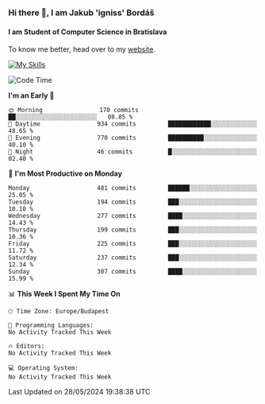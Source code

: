 ### Hi there 👋, I am Jakub 'igniss' Bordáš

#### I am Student of Computer Science in Bratislava
To know me better, head over to my [website](https://bordas.sk).

[![My Skills](https://skillicons.dev/icons?i=js,html,css,figma,svelte,java,kotlin,python,postgresql,typescript,nest,nodejs)](https://bordas.sk)


<!--START_SECTION:waka-->
![Code Time](http://img.shields.io/badge/Code%20Time-1%2C480%20hrs%205%20mins-blue)

**I'm an Early 🐤** 

```text
🌞 Morning                170 commits         ██░░░░░░░░░░░░░░░░░░░░░░░   08.85 % 
🌆 Daytime                934 commits         ████████████░░░░░░░░░░░░░   48.65 % 
🌃 Evening                770 commits         ██████████░░░░░░░░░░░░░░░   40.10 % 
🌙 Night                  46 commits          █░░░░░░░░░░░░░░░░░░░░░░░░   02.40 % 
```
📅 **I'm Most Productive on Monday** 

```text
Monday                   481 commits         ██████░░░░░░░░░░░░░░░░░░░   25.05 % 
Tuesday                  194 commits         ███░░░░░░░░░░░░░░░░░░░░░░   10.10 % 
Wednesday                277 commits         ████░░░░░░░░░░░░░░░░░░░░░   14.43 % 
Thursday                 199 commits         ███░░░░░░░░░░░░░░░░░░░░░░   10.36 % 
Friday                   225 commits         ███░░░░░░░░░░░░░░░░░░░░░░   11.72 % 
Saturday                 237 commits         ███░░░░░░░░░░░░░░░░░░░░░░   12.34 % 
Sunday                   307 commits         ████░░░░░░░░░░░░░░░░░░░░░   15.99 % 
```


📊 **This Week I Spent My Time On** 

```text
🕑︎ Time Zone: Europe/Budapest

💬 Programming Languages: 
No Activity Tracked This Week

🔥 Editors: 
No Activity Tracked This Week

💻 Operating System: 
No Activity Tracked This Week
```


 Last Updated on 28/05/2024 19:38:38 UTC
<!--END_SECTION:waka-->
